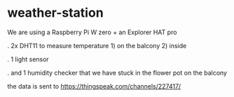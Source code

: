 # weather-station
 We are using a Raspberry Pi W zero + an Explorer HAT pro
 
 . 2x DHT11 to measure temperature 1) on the balcony 2) inside
 
 . 1 light sensor
 
 . and 1 humidity checker that we have stuck in the flower pot on the balcony
 
 the data is sent to  https://thingspeak.com/channels/227417/

